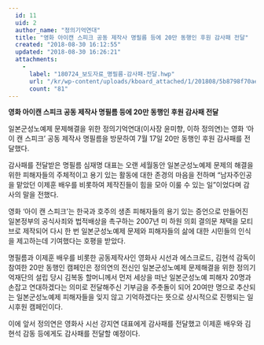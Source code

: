 ```yaml
---
  id: 11
  uid: 2
  author_name: "정의기억연대"
  title: "영화 아이캔 스피크 공동 제작사 명필름 등에 20만 동행인 후원 감사패 전달"
  created: "2018-08-30 16:12:55"
  updated: "2018-08-30 16:26:21"
  attachments: 
    - 
      label: "180724_보도자료_명필름-감사패-전달.hwp"
      url: "/kr/wp-content/uploads/kboard_attached/1/201808/5b8798f70aeb23634081.hwp"
      count: "81"
---
```

**영화 아이캔 스피크 공동 제작사 명필름 등에 20만 동행인 후원 감사패 전달**

일본군성노예제 문제해결을 위한 정의기억연대(이사장 윤미향, 이하 정의연)는 영화 ‘아이 캔 스피크’ 공동 제작사 명필름을 방문하여 7월 17일 20만 동행인 후원 감사패를 전달했다. 

감사패를 전달받은 명필름 심재명 대표는 오랜 세월동안 일본군성노예제 문제의 해결을 위한 피해자들의 주체적이고 용기 있는 활동에 대한 존경의 마음을 전하며 “남자주인공을 맡았던 이제훈 배우를 비롯하여 제작진들이 힘을 모아 이룰 수 있는 일”이었다며 감사의 말을 전했다. 

영화 ‘아이 캔 스피크’는 한국과 호주의 생존 피해자들의 용기 있는 증언으로 만들어진 일본정부의 공식사죄와 법적배상을 촉구하는 2007년 미 하원 의회 결의문 채택을 모티브로 제작되어 다시 한 번 일본군성노예제 문제와 피해자들의 삶에 대한 시민들의 인식을 제고하는데 기여했다는 호평을 받았다. 

명필름과 이제훈 배우를 비롯한 공동제작사인 영화사 시선과 에스크로드, 김현석 감독이 참여한 20만 동행인 캠페인은 정의연의 전신인 일본군성노예제 문제해결을 위한 정의기억재단의 설립 당시 김복동 할머니께서 먼저 세상을 떠난 일본군성노예 피해자 20명과 손잡고 연대하겠다는 의미로 전달해주신 기부금을 주춧돌이 되어 20여만 명으로 추산되는 일본군성노예제 피해자들을 잊지 않고 기억하겠다는 뜻으로 상시적으로 진행되는 일시후원 캠페인이다. 

이에 앞서 정의연은 영화사 시선 강지연 대표에게 감사패를 전달했고 이제훈 배우와 김현석 감동 등에게도 감사패를 전달할 예정이다.